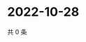 # 2022-10-28

共 0 条

<!-- BEGIN WEIBO -->
<!-- 最后更新时间 Fri Oct 28 2022 14:22:13 GMT+0800 (China Standard Time) -->

<!-- END WEIBO -->
